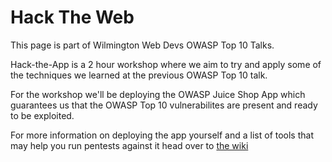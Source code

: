 # Hack The Web

This page is part of Wilmington Web Devs OWASP Top 10 Talks.

Hack-the-App is a 2 hour workshop where we aim to try and apply some of the techniques we learned at the previous OWASP Top 10 talk.

For the workshop we'll be deploying the OWASP Juice Shop App which guarantees us that the OWASP Top 10 vulnerabilites are present and ready to be exploited.

For more information on deploying the app yourself and a list of tools that may help you run pentests against it head over to [the wiki](https://github.com/WilmingtonWebDev/owasp-top-10-hack-the-app/wiki)
